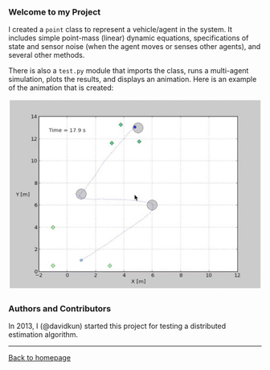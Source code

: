 ### Welcome to my Project ###
I created a `point` class to represent a vehicle/agent in the system. It includes simple point-mass (linear) dynamic equations, specifications of state and sensor noise (when the agent moves or senses other agents), and several other methods.

There is also a `test.py` module that imports the class, runs a multi-agent simulation, plots the results, and displays an animation. Here is an example of the animation that is created:

![Leader-Follower Strategy](https://raw.githubusercontent.com/davidkun/MAS/master/data/sim.gif)

### Authors and Contributors ###
In 2013, I (@davidkun) started this project for testing a distributed estimation algorithm. 

-------------------
[Back to homepage](http://davidkun.github.io/)
